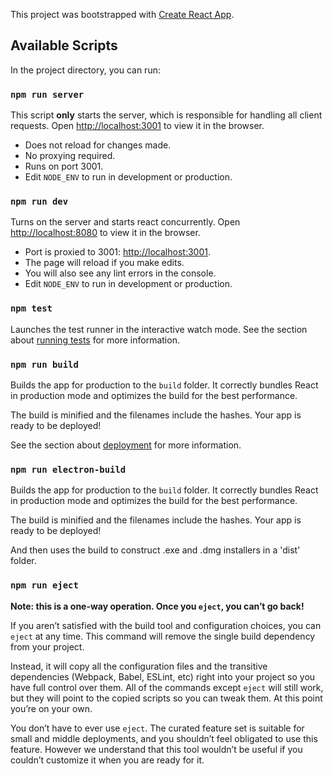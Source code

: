 This project was bootstrapped with [Create React App](https://github.com/facebook/create-react-app).

## Available Scripts

In the project directory, you can run:

### `npm run server`

This script **only** starts the server, which is responsible for handling all client requests.
Open [http://localhost:3001](http://localhost:3001) to view it in the browser.

* Does not reload for changes made.
* No proxying required.
* Runs on port 3001.
* Edit `NODE_ENV` to run in development or production.

### `npm run dev`

Turns on the server and starts react concurrently.
Open [http://localhost:8080](http://localhost:8080) to view it in the browser.

* Port is proxied to 3001: [http://localhost:3001](http://localhost:3001).
* The page will reload if you make edits.
* You will also see any lint errors in the console.
* Edit `NODE_ENV` to run in development or production.

### `npm test`

Launches the test runner in the interactive watch mode.
See the section about [running tests](https://facebook.github.io/create-react-app/docs/running-tests) for more information.

### `npm run build`

Builds the app for production to the `build` folder.
It correctly bundles React in production mode and optimizes the build for the best performance.

The build is minified and the filenames include the hashes.
Your app is ready to be deployed!

See the section about [deployment](https://facebook.github.io/create-react-app/docs/deployment) for more information.

### `npm run electron-build`

Builds the app for production to the `build` folder.
It correctly bundles React in production mode and optimizes the build for the best performance.

The build is minified and the filenames include the hashes.
Your app is ready to be deployed!

And then uses the build to construct .exe and .dmg installers in a 'dist' folder.

### `npm run eject`

**Note: this is a one-way operation. Once you `eject`, you can’t go back!**

If you aren’t satisfied with the build tool and configuration choices, you can `eject` at any time. This command will remove the single build dependency from your project.

Instead, it will copy all the configuration files and the transitive dependencies (Webpack, Babel, ESLint, etc) right into your project so you have full control over them. All of the commands except `eject` will still work, but they will point to the copied scripts so you can tweak them. At this point you’re on your own.

You don’t have to ever use `eject`. The curated feature set is suitable for small and middle deployments, and you shouldn’t feel obligated to use this feature. However we understand that this tool wouldn’t be useful if you couldn’t customize it when you are ready for it.

